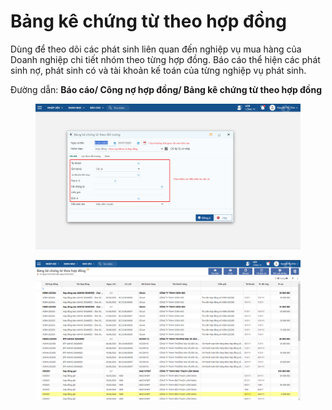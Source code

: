 # Bảng kê chứng từ theo hợp đồng

Dùng để theo dõi các phát sinh liên quan đến nghiệp vụ mua hàng của Doanh nghiệp chi tiết nhóm theo từng hợp đồng. Báo cáo thể hiện các phát sinh nợ, phát sinh có và tài khoản kế toán của từng nghiệp vụ phát sinh.

Đường dẫn: **Báo cáo/ Công nợ hợp đồng/ Bảng kê chứng từ theo hợp đồng**



<figure><img src="../../../.gitbook/assets/Bảng kê chứng từ theo đối tượng.png" alt=""><figcaption></figcaption></figure>

<figure><img src="../../../.gitbook/assets/image (68).png" alt=""><figcaption></figcaption></figure>
